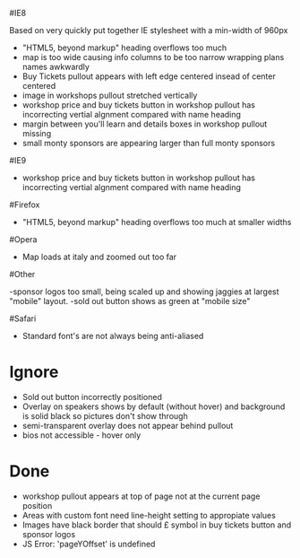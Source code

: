 #IE8

Based on very quickly put together IE stylesheet with a min-width of 960px

- "HTML5, beyond markup" heading overflows too much
- map is too wide causing info columns to be too narrow wrapping plans names awkwardly
- Buy Tickets pullout appears with left edge centered insead of center centered
- image in workshops pullout stretched vertically
- workshop price and buy tickets button in workshop pullout has incorrecting vertial algnment compared with name heading
- margin between you'll learn and details boxes in workshop pullout missing
- small monty sponsors are appearing larger than full monty sponsors

#IE9

- workshop price and buy tickets button in workshop pullout has incorrecting vertial algnment compared with name heading

#Firefox

- "HTML5, beyond markup" heading overflows too much at smaller widths

#Opera

- Map loads at italy and zoomed out too far


#Other

-sponsor logos too small, being scaled up and showing jaggies at largest "mobile" layout.
-sold out button shows as green at "mobile size"

#Safari

- Standard font's are not always being anti-aliased



# Ignore

- Sold out button incorrectly positioned
- Overlay on speakers shows by default (without hover) and background is solid black so pictures don't show through
- semi-transparent overlay does not appear behind pullout
- bios not accessible - hover only


# Done

- workshop pullout appears at top of page not at the current page position
- Areas with custom font need line-height setting to appropiate values
- Images have black border that should £ symbol in buy tickets button and sponsor logos
- JS Error: 'pageYOffset' is undefined